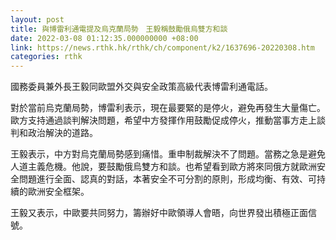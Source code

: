 ```yaml
---
layout: post
title: 與博雷利通電提及烏克蘭局勢　王毅稱鼓勵俄烏雙方和談
date: 2022-03-08 01:12:35.000000000 +08:00
link: https://news.rthk.hk/rthk/ch/component/k2/1637696-20220308.htm
categories: rthk
---
```


國務委員兼外長王毅同歐盟外交與安全政策高級代表博雷利通電話。

對於當前烏克蘭局勢，博雷利表示，現在最要緊的是停火，避免再發生大量傷亡。歐方支持通過談判解決問題，希望中方發揮作用鼓勵促成停火，推動當事方走上談判和政治解決的道路。

王毅表示，中方對烏克蘭局勢感到痛惜。重申制裁解決不了問題。當務之急是避免人道主義危機。他說，要鼓勵俄烏雙方和談。也希望看到歐方將來同俄方就歐洲安全問題進行全面、認真的對話，本著安全不可分割的原則，形成均衡、有效、可持續的歐洲安全框架。

王毅又表示，中歐要共同努力，籌辦好中歐領導人會晤，向世界發出積極正面信號。
